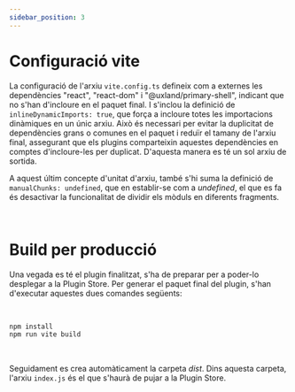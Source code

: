 ```yaml
---
sidebar_position: 3
---
```


# Configuració vite

La configuració de l'arxiu `vite.config.ts` defineix com a externes les dependències "react", "react-dom" i "@uxland/primary-shell", indicant que no s'han d'incloure en el paquet final. I s'inclou la definició de `inlineDynamicImports: true`, que força a incloure totes les importacions dinàmiques en un únic arxiu.
Això és necessari per evitar la duplicitat de dependències grans o comunes en el paquet i reduïr el tamany de l'arxiu final, assegurant que els plugins comparteixin aquestes dependències en comptes d'incloure-les per duplicat. D'aquesta manera es té un sol arxiu de sortida.

A aquest últim concepte d'unitat d'arxiu, també s'hi suma la definició de `manualChunks: undefined`, que en establir-se com a _undefined_, el que es fa és desactivar la funcionalitat de dividir els mòduls en diferents fragments.


<br/>

# Build per producció

Una vegada es té el plugin finalitzat, s'ha de preparar per a poder-lo desplegar a la Plugin Store.
Per generar el paquet final del plugin, s'han d'executar aquestes dues comandes següents:

<br/>

```bash
npm install
npm run vite build
```

<br/>

Seguidament es crea automàticament la carpeta _dist_. Dins aquesta carpeta, l'arxiu `index.js` és el que s'haurà de pujar a la Plugin Store.


<br/>





